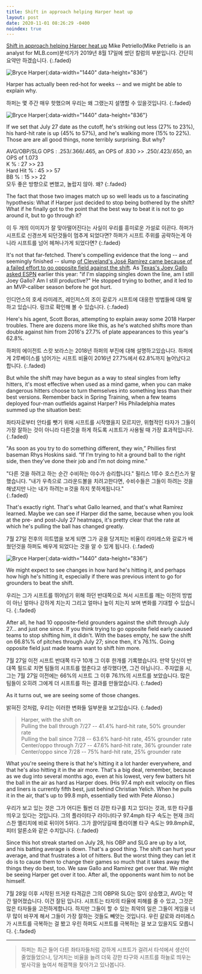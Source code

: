 ```yaml
---
title: Shift in approach helping Harper heat up
layout: post
date: 2020-11-01 08:26:29 -0400
noindex: true
---
```


[Shift in approach helping Harper heat up](https://www.mlb.com/phillies/news/bryce-harper-having-success-against-shift) Mike Petriello(Mike Petriello is an analyst for MLB.com)분석가가 2019년 8월 17일에 썼던 칼럼의 부분입니다. 간단히 요약만 하겠습니다.
{:.faded}

![Bryce Harper](https://img.mlbstatic.com/mlb-images/image/private/t_16x9/t_w1024/mlb/ier1kjeuo3bxuhealntb){:data-width="1440" data-height="836"}

Harper has actually been red-hot for weeks -- and we might be able to explain why.

하퍼는 몇 주간 매우 핫했으며 우리는 왜 그랬는지 설명할 수 있을것입니다.
{:.faded}

![Bryce Harper](https://img.mlbstatic.com/mlb-images/image/private/t_16x9/t_w1024/mlb/qwfjnoszfytojqfqck6w){:data-width="1440" data-height="836"}

If we set that July 27 date as the cutoff, he's striking out less (27% to 23%), his hard-hit rate is up (45% to 57%), and he's walking more (15% to 22%). Those are are all good things, none terribly surprising. But why?

AVG/OBP/SLG OPS : .253/.366/.465, an OPS of .830 >> .250/.423/.650, an OPS of 1.073   
K % : 27 >> 23   
Hard Hit % : 45 >> 57   
BB % : 15 >> 22   
모두 좋은 방향으로 변했고, 놀랍지 않아. 왜?
{:.faded}

The fact that those two images match up so well leads us to a fascinating hypothesis: What if Harper just decided to stop being bothered by the shift? What if he finally got to the point that the best way to beat it is not to go around it, but to go through it?

이 두 개의 이미지가 잘 맞아떨어진다는 사실이 우리를 흥미로운 가설로 이끈다. 하퍼가 시프트로 신경쓰게 되던것들이 멈추게 되었다면? 하퍼가 시프트 주위를 공략하는게 아니라 시프트를 넘어 헤쳐나가게 되었다면?
{:.faded}

It's not that far-fetched. There's compelling evidence that the long -- and seemingly finished -- slump [of Cleveland's José Ramírez came because of a failed effort to go opposite field against the shift](https://blogs.fangraphs.com/the-old-school-approach-failed-jose-ramirez/). As [Texas's Joey Gallo asked ESPN](https://www.espn.com/mlb/story/_/id/26756077/joey-gallo-king-baseball-three-true-outcomes-era) earlier this year: "if I'm slapping singles down the line, am I still Joey Gallo? Am I still productive?" He stopped trying to bother, and it led to an MVP-caliber season before he got hurt.

인디언스의 호세 라미레즈, 레인저스의 조이 갈로가 시프트에 대응한 방법들에 대해 말하고 있습니다. 링크로 확인해 볼 수 있습니다.
{:.faded}

Here's his agent, Scott Boras, attempting to explain away some 2018 Harper troubles. There are dozens more like this, as he's watched shifts more than double against him from 2016's 27.7% of plate appearances to this year's 62.8%.

하퍼의 에이전트 스캇 보라스는 2018년 하퍼의 부진에 대해 설명하고있습니다. 하퍼에게 2루베이스를 넘어가는 시프트 비율이 2016년 27.7%에서 62.8%까지 늘어났다고 합니다.
{:.faded}

But while the shift may have begun as a way to steal singles from lefty hitters, it's most effective when used as a mind game, when you can make dangerous hitters choose to turn themselves into something less than their best versions. Remember back in Spring Training, when a few teams deployed four-man outfields against Harper? His Philadelphia mates summed up the situation best:

좌타자로부터 안타를 뺏기 위해 시프트를 시작했을지 모르지만, 위협적인 타자가 그들이 가장 잘하는 것이 아니라 다른것을 하게 하도록 시프트가 사용될 때 가장 효과적입니다.
{:.faded}

"As soon as you try to do something different, they win,” Phillies first baseman Rhys Hoskins said. “If I’m trying to hit a ground ball to the right side, then they’ve done their job and I’m not doing mine."

"다른 것을 하려고 하는 순간 수비하는 야수가 승리합니다." 필리스 1루수 호스킨스가 말했습니다. "내가 우측으로 그라운드볼을 치려고한다면, 수비수들은 그들이 하려는 것을 해냈지만 나는 내가 하려는ㅍ것을 하지 못하게됩니다."   
{:.faded}

That's exactly right. That's what Gallo learned, and that's what Ramírez learned. Maybe we can see if Harper did the same, because when you look at the pre- and post-July 27 heatmaps, it's pretty clear that the rate at which he's pulling the ball has changed greatly.

7월 27일 전후의 히트맵을 보게 되면 그가 공을 당겨치는 비율이 라미레스와 갈로가 배웠던것을 하퍼도 배우게 되었다는 것을 알 수 있게 됩니다.
{:.faded}

![Bryce Harper](https://img.mlbstatic.com/mlb-images/image/private/t_16x9/t_w1024/mlb/t8ptxglxzvja9zsxvknv){:data-width="1440" data-height="836"}

We might expect to see changes in how hard he's hitting it, and perhaps how high he's hitting it, especially if there was previous intent to go for grounders to beat the shift.

우리는 그가 시프트를 뛰어넘기 위해 하던 반대쪽으로 쳐서 시프트를 깨는 이전의 방법이 아닌 얼마나 강하게 치는지 그리고 얼마나 높이 치는지 보며 변화를 기대할 수 있습니다.
{:.faded}

After all, he had 10 opposite-field grounders against the shift through July 27... and just one since. If you think trying to go opposite field early caused teams to stop shifting him, it didn't. With the bases empty, he saw the shift on 66.8%% of pitches through July 27; since then, it's 76.1%. Going opposite field just made teams want to shift him more.

7월 27일 이전 시프트 반대쪽 타구 10개 그 이후 한개를 기록했습니다. 만약 당신이 반대쪽 필드로 치면 팀들의 시프트를 멈춘다고 생각했다면, 그건 아닙니다.. 주자없을 시, 그는 7월 27일 이전에는 66%의 시프트 그 이후 76.1%의 시프트를 보았습니다. 많은 팀들이 오히려 그에게 더 시프트를 하는 결과를 만들었습니다.
{:.faded}

As it turns out, we are seeing some of those changes.

밝혀진 것처럼, 우리는 이러한 변화들 일부분을 보고있습니다.
{:.faded}

> Harper, with the shift on   
Pulling the ball through 7/27 -- 41.4% hard-hit rate, 50% grounder rate   
Pulling the ball since 7/28 -- 63.6% hard-hit rate, 45% grounder rate   
Center/oppo through 7/27 -- 47.6% hard-hit rate, 36% grounder rate   
Center/oppo since 7/28 -- 75% hard-hit rate, 25% grounder rate

What you're seeing there is that he's hitting it a lot harder everywhere, and that he's also hitting it in the air more. That's a big deal, remember, because as we dug into several months ago, even at his lowest, very few batters hit the ball in the air as hard as Harper does. (His 97.4 mph exit velocity on flies and liners is currently fifth best, just behind Christian Yelich. When he pulls it in the air, that's up to 99.8 mph, essentially tied with Pete Alonso.)

우리가 보고 있는 것은 그가 어디든 훨씬 더 강한 타구를 치고 있다는 것과, 또한 타구를 띄우고 있다는 것입니다. 그의 플라이타구 라이너타구 97.4mph 타구 속도는 현재 크리스찬 옐리치에 바로 뒤이어 5위다. 그가 끌어당길때 플라이볼 타구 속도는 99.8mph로, 피터 알론소와 같은 수치입니다.
{:.faded}

Since this hot streak started on July 28, his OBP and SLG are up by a lot, and his batting average is down. That's a good thing. The shift can hurt your average, and that frustrates a lot of hitters. But the worst thing they can let it do is to cause them to change their games so much that it takes away the things they do best, too. We saw Gallo and Ramírez get over that. We might be seeing Harper get over it too. After all, the opponents want him to not be himself.

7월 28일 이후 시작된 뜨거운 타격감은 그의 OBP와 SLG는 많이 상승했고, AVG는 약간 떨어졌습니다. 이건 잘된 입니다. 시프트는 타자의 타율에 피해를 줄 수 있고, 그것은 많은 타자들을 고전하게합니다. 하지만 그들이 할 수 있는 최악의 일은 그들이 게임을 너무 많이 바꾸게 해서 그들이 가장 잘하는 것들도 빼앗는 것입니다. 우린 갈로와 라미레스가 시프트를 극복하는 걸 봤고 우린 하퍼도 시프트를 극복하는 걸 보고 있을지도 모릅니다.
{:.faded}

---

> 하퍼는 최근 들어 다른 좌타자들처럼 강하게 시프트가 걸려서 타석에서 생산이 줄었들었으나, 당겨치는 비율을 늘려 더욱 강한 타구와 시프트를 하늘로 띄우는 발사각을 높여서 해결책을 찾아가고 있나봅니다.

